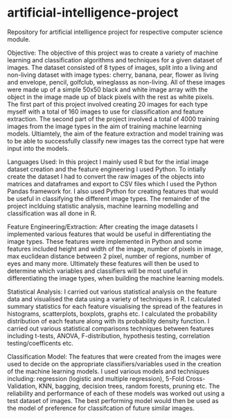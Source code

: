 # artificial-intelligence-project
Repository for artificial intelligence project for respective computer science module. 

Objective:
The objective of this project was to create a variety of machine learning and classification algorithms and techniques for a 
given dataset of images. The dataset consisted of 8 types of images, split into a living and non-living dataset with image
types: cherry, banana, pear, flower as living and envelope, pencil, golfclub, wineglasss as non-living. All of these images 
were made up of a simple 50x50 black and white image array with the object in the image made up of black pixels with the rest as white pixels. The first part of this project involved creating 20 images for each type myself with a total of 160 images to use for classification and feature extraction. The second part of the project involved a total of 4000 training images from the image types in the aim of training machine learning models. Ultiamtely, the aim of the feature extraction and model training was to be able to successfully classify new images tas the correct type hat were input into the models. 

Languages Used:
In this project I mainly used R but for the intial image dataset creation and the feature engineering I used Python. To intially create the dataset I had to convert the raw images of the objects into matrices and dataframes and export to CSV files which I used the Python Pandas framework for. I also used Python for creating features that would be useful in classifying the different image types. The remainder of the project inclduing statistic analysis, machine learning modelling and classification was all done in R. 

Feature Engineering/Extraction:
After creating the image datasets I implemented various features that would be useful in differentiating the image types. These features were implemented in Python and some features included height and width of the image, number of pixels in image, max euclidean distance between 2 pixel, number of regions, number of eyes and many more. Ultimately these features will then be used to determine which variables and classifiers will be most useful in differentiating the image types, when building the machine learning models. 

Statistical Analysis:
I carried out various statistical analysis on the feature data and visualised the data using a variety of techniques in R. I calculated summary statistics for each feature visualising the spread of the features in histograms, scatterplots, boxplots, graphs etc. I calculated the probability distribution of each feature along with its probability density function. I carried out various statistical comparisons techniques between features including t-tests, ANOVA, F-distribution, hypothesis testing, correlation testing/coefficents etc. 

Classification Model:
The features that were created from the images were used to decide on the appropriate classifiers/variables used in the creation of the machine learning models. I used various models and techniques including: regression (logistic and multiple regression), 5-Fold Cross-Validation, KNN, bagging, decision trees, random forests, pruning etc. The reliability and performance of each of these models was worked out using a test dataset of images. The best performing model would then be used as the model of preference for classifcation of future similar images. 
